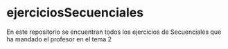 # ejerciciosSecuenciales

En este repositorio se encuentran todos los ejercicios de Secuenciales que ha mandado el profesor en el tema 2
